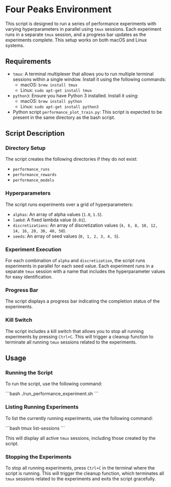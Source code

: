 # Four Peaks Environment

This script is designed to run a series of performance experiments with varying hyperparameters in parallel using `tmux` sessions. Each experiment runs in a separate `tmux` session, and a progress bar updates as the experiments complete. This setup works on both macOS and Linux systems.

## Requirements

- `tmux`: A terminal multiplexer that allows you to run multiple terminal sessions within a single window. Install it using the following commands:
  - macOS: `brew install tmux`
  - Linux: `sudo apt-get install tmux`
- `python3`: Ensure you have Python 3 installed. Install it using:
  - macOS: `brew install python`
  - Linux: `sudo apt-get install python3`
- Python script `performance_plot_train.py`: This script is expected to be present in the same directory as the bash script.

## Script Description

### Directory Setup

The script creates the following directories if they do not exist:
- `performance_runs`
- `performance_rewards`
- `performance_models`

### Hyperparameters

The script runs experiments over a grid of hyperparameters:
- `alphas`: An array of alpha values (`1.0`, `1.5`).
- `lambd`: A fixed lambda value (`0.01`).
- `discretizations`: An array of discretization values (`4, 6, 8, 10, 12, 14, 16, 20, 30, 40, 50`).
- `seeds`: An array of seed values (`0, 1, 2, 3, 4, 5`).

### Experiment Execution

For each combination of `alpha` and `discretization`, the script runs experiments in parallel for each seed value. Each experiment runs in a separate `tmux` session with a name that includes the hyperparameter values for easy identification.

### Progress Bar

The script displays a progress bar indicating the completion status of the experiments.

### Kill Switch

The script includes a kill switch that allows you to stop all running experiments by pressing `Ctrl+C`. This will trigger a cleanup function to terminate all running `tmux` sessions related to the experiments.

## Usage

### Running the Script

To run the script, use the following command:

\`\`\`bash
./run_performance_experiment.sh
\`\`\`

### Listing Running Experiments

To list the currently running experiments, use the following command:

\`\`\`bash
tmux list-sessions
\`\`\`

This will display all active `tmux` sessions, including those created by the script.

### Stopping the Experiments

To stop all running experiments, press `Ctrl+C` in the terminal where the script is running. This will trigger the cleanup function, which terminates all `tmux` sessions related to the experiments and exits the script gracefully.

